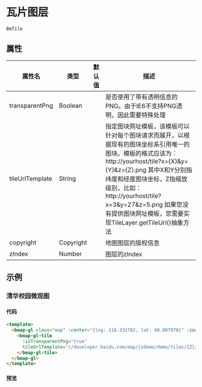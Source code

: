 # 瓦片图层

`BmTile`

## 属性

|属性名|类型|默认值|描述|
|------|-----|-----|----|
|transparentPng|Boolean||是否使用了带有透明信息的PNG。由于IE6不支持PNG透明，因此需要特殊处理|
|tileUrlTemplate|String||指定图块网址模板，该模板可以针对每个图块请求而展开，以根据现有的图块坐标系引用唯一的图块。模板的格式应该为：http://yourhost/tile?x={X}&y={Y}&z={Z}.png 其中X和Y分别指纬度和经度图块坐标，Z指缩放级别，比如： http://yourhost/tile?x=3&y=27&z=5.png 如果您没有提供图块网址模板，您需要实现TileLayer.getTileUrl()抽象方法|
|copyright|Copyright||地图图层的版权信息|
|zIndex|Number||图层的zIndex|


## 示例

### 清华校园微观图

#### 代码

```html
<template>
  <bmap-gl class="map" :center="{lng: 116.332782, lat: 40.007978}" :zoom="16">
    <bmap-gl-tile
      :isTransparentPng="true"
      tileUrlTemplate="//developer.baidu.com/map/jsdemo/demo/tiles/{Z}/tile{X}_{Y}.png">
    </bmap-gl-tile>
  </bmap-gl>
</template>
```

#### 预览

<doc-preview>
  <bmap-gl class="map" :center="{lng: 116.332782, lat: 40.007978}" :zoom="16">
    <bmap-gl-tile
      :isTransparentPng="true"
      tileUrlTemplate="//developer.baidu.com/map/jsdemo/demo/tiles/{Z}/tile{X}_{Y}.png"/></bmap-gl-tile>
  </bmap-gl>
</doc-preview>